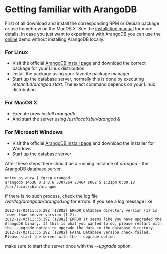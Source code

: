 Getting familiar with ArangoDB
==============================

First of all download and install the corresponding RPM or Debian package or use
homebrew on the MacOS X. See the [installation manual](../Installing/README.md) for more details.
In case you just want to experiment with ArangoDB you
can use the [online](https://www.arangodb.com/tryitout) demo without
installing ArangoDB locally.

### For Linux

* Visit the official [ArangoDB install page](https://www.arangodb.com/install)
  and download the correct package for your Linux distribution
* Install the package using your favorite package manager
* Start up the database server, normally this is done by
  executing */etc/init.d/arangod start*. The exact command
  depends on your Linux distribution

### For MacOS X

* Execute *brew install arangodb*
* And start the server using */usr/local/sbin/arangod &*

### For Microsoft Windows

* Visit the official [ArangoDB install page](https://www.arangodb.com/install)
  and download the installer for Windows
* Start up the database server

After these steps there should be a running instance of *_arangod_* -
the ArangoDB database server.

    unix> ps auxw | fgrep arangod
    arangodb 14536 0.1 0.6 5307264 23464 s002 S 1:21pm 0:00.18 /usr/local/sbin/arangod

If there is no such process, check the log file
*/var/log/arangodb/arangod.log* for errors. If you see a log message
like

    2012-12-03T11:35:29Z [12882] ERROR Database directory version (1) is lower than server version (1.2).
    2012-12-03T11:35:29Z [12882] ERROR It seems like you have upgraded the ArangoDB binary. If this is what you wanted to do, please restart with the --upgrade option to upgrade the data in the database directory.
    2012-12-03T11:35:29Z [12882] FATAL Database version check failed. Please start the server with the --upgrade option

make sure to start the server once with the *--upgrade* option.